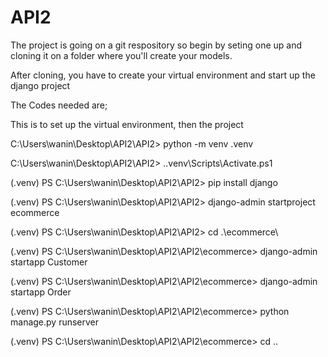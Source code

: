# API2
The project is going on a git respository so begin by seting one up and cloning it on a folder where you'll create your models.

After cloning, you have to create your virtual environment and start up the django project

The Codes needed are;

This is to set up the virtual environment, then the project

C:\Users\wanin\Desktop\API2\API2> python -m venv .venv

C:\Users\wanin\Desktop\API2\API2> .\.venv\Scripts\Activate.ps1

(.venv) PS C:\Users\wanin\Desktop\API2\API2> pip install django

(.venv) PS C:\Users\wanin\Desktop\API2\API2> django-admin startproject ecommerce

(.venv) PS C:\Users\wanin\Desktop\API2\API2> cd .\ecommerce\

(.venv) PS C:\Users\wanin\Desktop\API2\API2\ecommerce> django-admin startapp Customer

(.venv) PS C:\Users\wanin\Desktop\API2\API2\ecommerce> django-admin startapp Order

(.venv) PS C:\Users\wanin\Desktop\API2\API2\ecommerce> python manage.py runserver

(.venv) PS C:\Users\wanin\Desktop\API2\API2\ecommerce> cd ..




